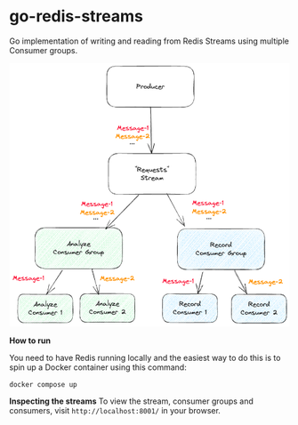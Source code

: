 # go-redis-streams
Go implementation of writing and reading from Redis Streams using multiple Consumer groups.

![img.png](img.png)

**How to run**

You need to have Redis running locally and the easiest way to do this is to spin up a Docker container using this command:
```shell
docker compose up
```

**Inspecting the streams**
To view the stream, consumer groups and consumers, visit `http://localhost:8001/` in your browser.